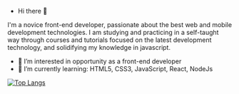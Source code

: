- Hi there 👋

I'm a novice front-end developer, passionate about the best web and mobile development technologies. I am studying and practicing in a self-taught way through courses and tutorials focused on the latest development technology, and solidifying my knowledge in javascript.
- 👀 I’m interested in opportunity as a front-end developer
- 🌱 I’m currently learning: HTML5, CSS3, JavaScript, React, NodeJs

[![Top Langs](https://github-readme-stats.vercel.app/api/top-langs/?username=DevJPVR&layout=compact)](https://github.com/anuraghazra/github-readme-stats)






<!---
DevJPVR/DevJPVR is a ✨ special ✨ repository because its `README.md` (this file) appears on your GitHub profile.
You can click the Preview link to take a look at your changes.
--->
